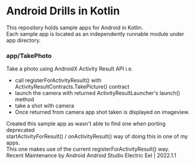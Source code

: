 # Android Drills in Kotlin

This repository holds sample apps for Android in Kotlin.  
Each sample app is located as an independently runnable module under app directory.

### app/TakePhoto
Take a photo using AndroidX Activity Result API i.e.  
- call registerForActivityResult() with ActivityResultContracts.TakePicture() contract  
- launch the camera with returned ActivityResultLauncher's launch() method  
- take a shot with camera  
- Once returned from camera app shot taken is displayed on imageview.  

Created this sample app as wasn't able to find one when porting deprecated  
startActivityForResult() / onActivityResult() way of doing this in one of my apps.  
This one makes use of the current registerForActivityResult() way.  
Recent Maintenance by Android Android Studio Electric Eel | 2022.1.1